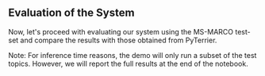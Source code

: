 <!-- module: mir.scripts.demo -->
## Evaluation of the System

Now, let's proceed with evaluating our system using the MS-MARCO test-set and compare the results with those obtained from PyTerrier.

Note: For inference time reasons, the demo will only run a subset of the test topics. However, we will report the full results at the end of the notebook.